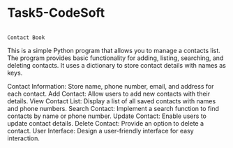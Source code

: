 # Task5-CodeSoft
                                                                         Contact Book

This is a simple Python program that allows you to manage a contacts list. The program provides basic functionality for adding, listing, searching, and deleting contacts. It uses a dictionary to store contact details with names as keys.

Contact Information: Store name, phone number, email, and address for each contact.
Add Contact: Allow users to add new contacts with their details.
View Contact List: Display a list of all saved contacts with names and phone numbers.
Search Contact: Implement a search function to find contacts by name or phone number.
Update Contact: Enable users to update contact details.
Delete Contact: Provide an option to delete a contact.
User Interface: Design a user-friendly interface for easy interaction.
